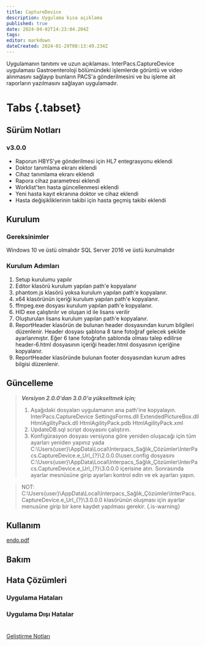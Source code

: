 ```yaml
---
title: CaptureDevice
description: Uygulama kısa açıklama
published: true
date: 2024-04-02T14:23:04.204Z
tags: 
editor: markdown
dateCreated: 2024-01-29T08:13:49.234Z
---
```


Uygulamanın tanıtımı ve uzun açıklaması.
InterPacs.CaptureDevice uygulaması Gastroenteroloji bölümündeki işlemlerde görüntü ve video alınmasını sağlayıp bunların PACS'a gönderilmesini ve bu işleme ait raporların yazılmasını sağlayan uygulamadır.
# Tabs {.tabset}
## Sürüm Notları
### v3.0.0
- Raporun HBYS'ye gönderilmesi için HL7 entegrasyonu eklendi
- Doktor tanımlama ekranı eklendi
- Cihaz tanımlama ekranı eklendi
- Rapora cihaz parametresi eklendi
- Worklist'ten hasta güncellenmesi eklendi
- Yeni hasta kayıt ekranına doktor ve cihaz eklendi
- Hasta değişikliklerinin takibi için hasta geçmiş takibi eklendi



## Kurulum

### Gereksinimler
Windows 10 ve üstü olmalıdır
SQL Server 2016 ve üstü kurulmalıdır

### Kurulum Adımları
1. Setup kurulumu yapılır
2. Editor klasörü kurulum yapılan path'e kopyalanır
3. phantom.js klasörü yoksa kurulum yapılan path'e kopyalanır.
4. x64 klasörünün içeriği kurulum yapılan path'e kopyalanır.
5. ffmpeg.exe dosyası kurulum yapılan path'e kopyalanır.
6. HID exe çalıştırılır ve oluşan id ile lisans verilir
7. Oluşturulan lisans kurulum yapılan path'e kopyalanır.
8. ReportHeader klasörün de bulunan header dosyasından kurum bilgileri düzenlenir. Header dosyası şablona 8 tane fotoğraf gelecek şekilde ayarlanmıştır. Eğer 6 tane fotoğrafın şablonda olması talep edilirse header-6.html dosyasının içeriği header.html dosyasının içeriğine kopyalanır.
9. ReportHeader klasöründe bulunan footer dosyasından kurum adres bilgisi düzenlenir.


## Güncelleme
> ***Versiyon 2.0.0'dan 3.0.0'a yükseltmek için;***
> 1. Aşağıdaki dosyaları uygulamanın ana path'ine kopyalayın.
  InterPacs.CaptureDevice
  SettingsForms.dll
  ExtendedPictureBox.dll
  HtmlAgilityPack.dll
  HtmlAgilityPack.pdb
  HtmlAgilityPack.xml
> 2. UpdateDB.sql script dosyasını çalıştırın.
> 3. Konfigürasyon dosyası versiyona göre yeniden oluşacağı için tüm ayarları yeniden yapınız yada
>    C:\Users\{user}\AppData\Local\Interpacs_Sağlık_Çözümler\InterPacs.CaptureDevice.e_Url_{?}\2.0.0.0\user.config dosyasını
>    C:\Users\{user}\AppData\Local\Interpacs_Sağlık_Çözümler\InterPacs.CaptureDevice.e_Url_{?}\3.0.0.0 içerisine atın.
>    Sonrasında ayarlar mesnüsüne girip ayarları kontrol edin ve ek ayarları yapın.

>    NOT: C:\Users\{user}\AppData\Local\Interpacs_Sağlık_Çözümler\InterPacs.CaptureDevice.e_Url_{?}\3.0.0.0 klasörünün oluşması için ayarlar menusüne girip bir kere kaydet yapılması gerekir.
{.is-warning}



   
## Kullanım

[endo.pdf](/endo.pdf)

## Bakım

## Hata Çözümleri

### Uygulama Hataları


### Uygulama Dışı Hatalar

#

[Geliştirme Notları](/Gelistirme/Uygulama-Adi)
